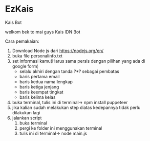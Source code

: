 # EzKais
Kais Bot

welkom bek to mai guys
Kais IDN Bot

Cara pemakaian:
1. Download Node js dari https://nodejs.org/en/
2. buka file personalinfo.txt
3. set informasi kamu(Harus sama persis dengan pilihan yang ada di google form)
    - selalu akhiri dengan tanda ?*? sebagai pembatas
    - baris pertama email
    - baris kedua nama lengkap
    - baris ketiga jenjang
    - baris keempat tingkat
    - baris kelima kelas
5. buka terminal, tulis ini di terminal-> npm install puppeteer
6. jika kalian sudah melakukan step diatas kedepannya tidak perlu dilakukan lagi
7. jalankan script
    1. buka terminal
    2. pergi ke folder ini menggunakan terminal
    3. tulis ini di terminal-> node main.js
